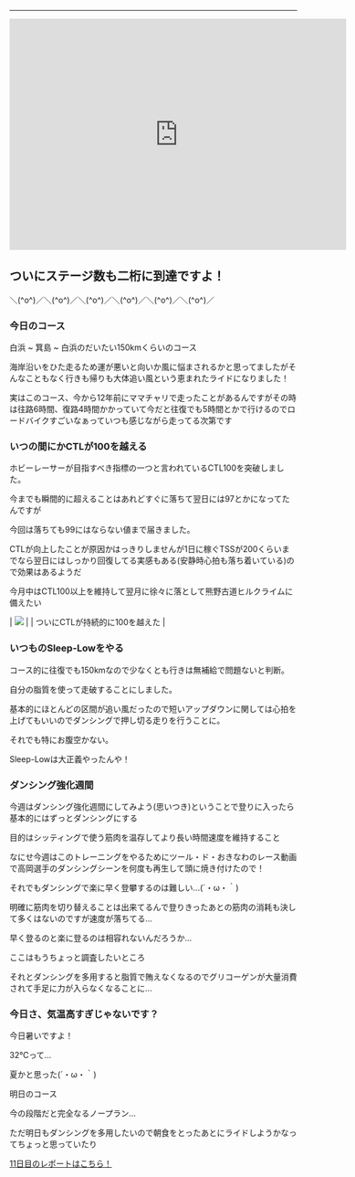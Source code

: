 
---
<iframe allowtransparency="true" frameborder="0" height="405" scrolling="no" src="https://www.strava.com/activities/2698117690/embed/2f8c4842e2d67a83478d708f0b9c1df998824d25" width="590"></iframe>



## ついにステージ数も二桁に到達ですよ！

＼(^o^)／＼(^o^)／＼(^o^)／＼(^o^)／＼(^o^)／＼(^o^)／



### 今日のコース

白浜 ~ 箕島 ~ 白浜のだいたい150kmくらいのコース

海岸沿いをひた走るため運が悪いと向いか風に悩まされるかと思ってましたがそんなこともなく行きも帰りも大体追い風という恵まれたライドになりました！



実はこのコース、今から12年前にママチャリで走ったことがあるんですがその時は往路6時間、復路4時間かかっていて今だと往復でも5時間とかで行けるのでロードバイクすごいなぁっていつも感じながら走ってる次第です





### いつの間にかCTLが100を越える

ホビーレーサーが目指すべき指標の一つと言われているCTL100を突破しました。



今までも瞬間的に超えることはあれどすぐに落ちて翌日には97とかになってたんですが

今回は落ちても99にはならない値まで届きました。



CTLが向上したことが原因かはっきりしませんが1日に稼ぐTSSが200くらいまでなら翌日にはしっかり回復してる実感もある(安静時心拍も落ち着いている)ので効果はあるようだ



今月中はCTL100以上を維持して翌月に徐々に落として熊野古道ヒルクライムに備えたい

| [![](https://4.bp.blogspot.com/-HS1azvMKph4/XXiM3HzFleI/AAAAAAAABx0/LFqnEp5UloEORY3Nquk6ZJvPh3ICInFzQCK4BGAYYCw/s400/%25E3%2582%25B9%25E3%2582%25AF%25E3%2583%25AA%25E3%2583%25BC%25E3%2583%25B3%25E3%2582%25B7%25E3%2583%25A7%25E3%2583%2583%25E3%2583%2588%2B2019-09-11%2B14.57.07.png)](http://4.bp.blogspot.com/-HS1azvMKph4/XXiM3HzFleI/AAAAAAAABx0/LFqnEp5UloEORY3Nquk6ZJvPh3ICInFzQCK4BGAYYCw/s1600/%25E3%2582%25B9%25E3%2582%25AF%25E3%2583%25AA%25E3%2583%25BC%25E3%2583%25B3%25E3%2582%25B7%25E3%2583%25A7%25E3%2583%2583%25E3%2583%2588%2B2019-09-11%2B14.57.07.png) |
| ついにCTLが持続的に100を越えた |





### いつものSleep-Lowをやる

コース的に往復でも150kmなので少なくとも行きは無補給で問題ないと判断。

自分の脂質を使って走破することにしました。



基本的にほとんどの区間が追い風だったので短いアップダウンに関しては心拍を上げてもいいのでダンシングで押し切る走りを行うことに。



それでも特にお腹空かない。

Sleep-Lowは大正義やったんや！





### ダンシング強化週間

今週はダンシング強化週間にしてみよう(思いつき)ということで登りに入ったら基本的にはずっとダンシングにする



目的はシッティングで使う筋肉を温存してより長い時間速度を維持すること



なにせ今週はこのトレーニングをやるためにツール・ド・おきなわのレース動画で高岡選手のダンシングシーンを何度も再生して頭に焼き付けたので！



それでもダンシングで楽に早く登攀するのは難しい...(´・ω・｀)



明確に筋肉を切り替えることは出来てるんで登りきったあとの筋肉の消耗も決して多くはないのですが速度が落ちてる...

早く登るのと楽に登るのは相容れないんだろうか...



ここはもうちょっと調査したいところ



それとダンシングを多用すると脂質で賄えなくなるのでグリコーゲンが大量消費されて手足に力が入らなくなることに...





### 今日さ、気温高すぎじゃないです？

今日暑いですよ！



32℃って...

夏かと思った(´・ω・｀)





明日のコース



今の段階だと完全なるノープラン...



ただ明日もダンシングを多用したいので朝食をとったあとにライドしようかなってちょっと思っていたり



[11日目のレポートはこちら！](https://blog.great-distance.com/2019/09/greatdistance-stage11.html)
